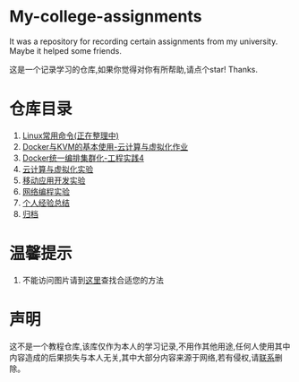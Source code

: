 # My-college-assignments
It was a repository for recording certain assignments from my university. Maybe it helped some friends.

这是一个记录学习的仓库,如果你觉得对你有所帮助,请点个star! Thanks.

# 仓库目录

1. [Linux常用命令(正在整理中) ](./Linux常用命令/Linux常用命令.md)
2. [Docker与KVM的基本使用-云计算与虚拟化作业 ](./Docker与KVM的基本使用/Docker与KVM的基本使用.md)
3. [Docker统一编排集群化-工程实践4](./Docker统一编排集群化/Docker统一编排集群化.md) 
4. [云计算与虚拟化实验](./云计算与虚拟化实验/index.md) 
5. [移动应用开发实验](./移动应用开发实验/index.md)
6. [网络编程实验](./网络编程/index.md)
7. [个人经验总结](./myexperience/index.md)
8. [归档](./archive/index.md)

# 温馨提示

1. 不能访问图片请到[这里](https://www.bing.com/search?q=github+%E5%9B%BE%E7%89%87%E6%97%A0%E6%B3%95%E8%AE%BF%E9%97%AE&mkt=zh-CN)查找合适您的方法

# 声明

这不是一个教程仓库,该库仅作为本人的学习记录,不用作其他用途,任何人使用其中内容造成的后果损失与本人无关,其中大部分内容来源于网络,若有侵权,请<a href="mailto:dbinfun@outlook.com">联系</a>删除。
